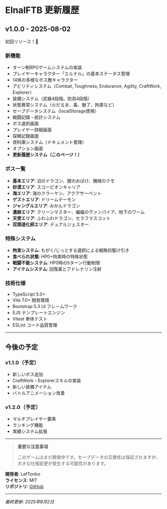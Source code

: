 # ElnalFTB 更新履歴

## v1.0.0 - 2025-08-02

初回リリース！🎉

### 新機能
- ターン制RPGゲームシステムの実装
- プレイヤーキャラクター「エルナル」の基本ステータス管理
- 14体の多様なボス敵キャラクター
- アビリティシステム（Combat, Toughness, Endurance, Agility, CraftWork, Explorer）
- 装備システム（武器4段階、防具4段階）
- 状態異常システム（火だるま、毒、魅了、拘束など）
- セーブデータシステム（localStorage使用）
- 戦闘記録・統計システム
- ボス選択画面
- プレイヤー詳細画面
- 探検記録画面
- 資料庫システム（ドキュメント管理）
- オプション画面
- **更新履歴システム（このページ！）**

### ボス一覧
- **基本エリア**: 沼のドラゴン、闇のおばけ、機械のクモ
- **砂漠エリア**: スコーピオンキャリア
- **海エリア**: 海のクラーケン、アクアサーペント
- **ゲストエリア**: ドリームデーモン
- **ジャングルエリア**: みかんドラゴン
- **遺跡エリア**: クリーンマスター、蝙蝠のヴァンパイア、地下のワーム
- **天使エリア**: ふわふわドラゴン、セラフマスコット
- **双頭道化師エリア**: デュアルジェスター

### 特殊システム
- **拘束システム**: もがく/じっとする選択による戦略的駆け引き
- **食べられ状態**: HP0+拘束時の特殊状態
- **戦闘不能システム**: HP0時の5ターン行動制限
- **アイテムシステム**: 回復薬とアドレナリン注射

### 技術仕様
- TypeScript 5.0+ 
- Vite 7.0+ 開発環境
- Bootstrap 5.3 UI フレームワーク
- EJS テンプレートエンジン
- Vitest 単体テスト
- ESLint コード品質管理

---

## 今後の予定

### v1.1.0（予定）
- 新しいボス追加
- CraftWork・Explorerスキルの実装
- 新しい装備アイテム
- バトルアニメーション改善

### v1.2.0（予定）
- マルチプレイヤー要素
- ランキング機能
- 実績システム拡張

---

> **重要な注意事項**
> 
> このゲームはまだ開発中です。セーブデータの互換性は保証されますが、
> 大きな仕様変更が発生する可能性があります。

**開発者**: LefTonbo  
**ライセンス**: MIT  
**リポジトリ**: [GitHub](https://github.com/leftonbo/eel-rpg-game)

---

*最終更新: 2025年8月2日*